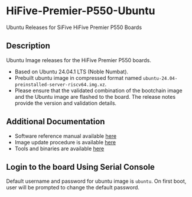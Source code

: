 # HiFive-Premier-P550-Ubuntu
Ubuntu Releases for SiFive HiFive Premier P550 Boards

## Description

Ubuntu Image releases for the HiFive Premier P550 boards.
- Based on Ubuntu 24.04.1 LTS (Noble Numbat).
- Prebuilt ubuntu image in compressed format named `ubuntu-24.04-preinstalled-server-riscv64.img.xz`.
- Please ensure that the validated combination of the bootchain image and the Ubuntu image are flashed to the board. The release notes provide the version and validation details.

## Additional Documentation

- Software reference manual available [here](https://sifive.com/document-file/hifive-premier-p550-software-reference-manual)
- Image update procedure is available [here](https://www.sifive.com/document-file/hifive-premier-image-update-procedure)
- Tools and binaries are available [here](https://github.com/sifive/hifive-premier-p550-tools/tree/master)

## Login to the board Using Serial Console

Default username and password for ubuntu image is `ubuntu`.
On first boot, user will be prompted to change the default password.
